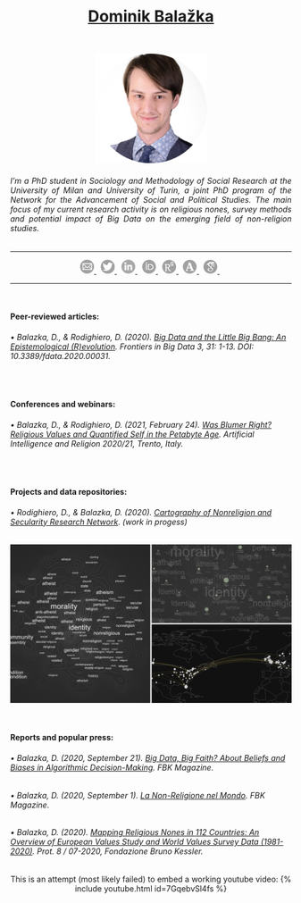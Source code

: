 <h1 align="center"><a href="https://www.nasp.eu/people/students/students-cohorts/dominik-balaz%CC%8Cka.html">Dominik Balažka</a></h1>
<br>

<center><p float="left">
  <img src="images/Profile_rounded.png" width="200" />
</p>
  
<h6 align="justify">I’m a PhD student in Sociology and Methodology of Social Research at the University of Milan and University of Turin, a joint PhD program of the Network for the Advancement of Social and Political Studies. The main focus of my current research activity is on religious nones, survey methods and potential impact of Big Data on the emerging field of non-religion studies.</h6>

<hr>
<center><p float="left">
  <a href="mailto:dominik.balazka@unimi.it"> <img src="images/Email.png" width="25" /> </a> &nbsp;
  <a href="https://twitter.com/DBalazka"> <img src="images/Twitter.png" width="25" /> </a> &nbsp;
  <a href="https://www.linkedin.com/in/dominikbalazka/?locale=en_US"> <img src="images/Linkedin.png" width="25" /> </a> &nbsp;
  <a href="http://orcid.org/0000-0002-1070-8673"> <img src="images/Orcid.png" width="25" /> </a> &nbsp;
  <a href="https://www.researchgate.net/profile/Dominik_Balazka"> <img src="images/ResearchGate.png" width="25" /> </a> &nbsp;
  <a href="https://unimi.academia.edu/DominikBalazka"> <img src="images/Academia.png" width="25" /> </a> &nbsp;
  <a href="https://scholar.google.com/citations?user=5exeJbgAAAAJ&hl=en"> <img src="images/googleScholar.png" width="25" /> </a> &nbsp;
</p>
<hr>
<br>
  
<h4 align="left">Peer-reviewed articles:</h4>
<h6 align="left">• Balazka, D., & Rodighiero, D. (2020). <a href="https://doi.org/10.3389/fdata.2020.00031">Big Data and the Little Big Bang: An Epistemological (R)evolution</a>. <i>Frontiers in Big Data</i> 3, 31: 1-13.  DOI: 10.3389/fdata.2020.00031.</h6>
<br>
  
<h4 align="left">Conferences and webinars:</h4>
<h6 align="left">• Balazka, D., & Rodighiero, D. (2021, February 24). <a href="https://docs.google.com/a/fbk.eu/viewer?a=v&pid=sites&srcid=ZmJrLmV1fGFyZ3VpbmdyZWxpZ2lvbjIwMjB8Z3g6NmRhODA5Y2ZhNzI4OWRlNg">Was Blumer Right? Religious Values and Quantified Self in the Petabyte Age</a>. <i>Artificial Intelligence and Religion 2020/21</i>, Trento, Italy.</h6>
<br>
  
<h4 align="left">Projects and data repositories:</h4>
<h6 align="left">• Rodighiero, D., & Balazka, D. (2020). <a href="https://github.com/rodighiero/NSRN"><i>Cartography of Nonreligion and Secularity Research Network</i></a>. (work in progess)</h6>
<center><p float="left">
  <img src="images/NSRN.png" width="1000" />
</p>
<br>
  
<h4 align="left">Reports and popular press:</h4>
<h6 align="left">• Balazka, D. (2020, September 21). <a href="https://magazine.fbk.eu/en/news/big-data-big-faith-about-beliefs-and-biases-in-algorithmic-decision-making/">Big Data, Big Faith? About Beliefs and Biases in Algorithmic Decision-Making</a>. <i>FBK Magazine</i>.</h6>
<h6 align="left">• Balazka, D. (2020, September 1). <a href="https://magazine.fbk.eu/it/news/la-non-religione-nel-mondo/">La Non-Religione nel Mondo</a>. <i>FBK Magazine</i>.</h6>
<h6 align="left">• Balazka, D. (2020). <a href="https://isr.fbk.eu/wp-content/uploads/2020/07/Mapping-Religious-Nones-in-112-Countries-Report.pdf"><i>Mapping Religious Nones in 112 Countries: An Overview of European Values Study and World Values Survey Data (1981-2020)</i></a>. Prot. 8 / 07-2020, Fondazione Bruno Kessler.</h6>

This is an attempt (most likely failed) to embed a working youtube video:
{% include youtube.html id=7GqebvSl4fs %}
